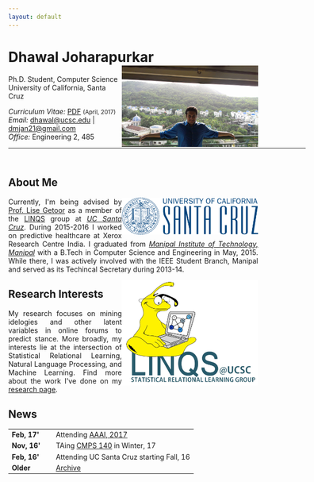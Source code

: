 ```yaml
---
layout: default
---
```


<!-- {% include image.html url="/images/me2.jpeg" caption="Dhawal Joharapurkar" width=275 align="right" %} -->


# Dhawal Joharapurkar  <a href="/images/me2.jpeg" target="_blank"><img src="images/me2.jpeg" alt="Dhawal Joharapurkar" style="width:275px;" align="right"></a>
Ph.D. Student, Computer Science <br>
University of California, Santa Cruz <br>

<em>Curriculum Vitae: </em><a href="/files/CV_new.pdf" target="_blank">PDF</a>  <small>(April, 2017)</small> <br>
<em>Email: </em><a href="mailto:dhawal@ucsc.edu">dhawal@ucsc.edu</a> | <a href="mailto:dmjan21@gmail.com">dmjan21@gmail.com</a> <br>
<em>Office: </em>Engineering 2, 485<br>
<!-- <p><a href="http://doodle.com/dhawaljoh" target="_blank">Meet me!</a> | <a href="http://flask.io/yoUm1" target="_blank">Assign me a task!</a> (please let me know you've added something!)</p> -->
<hr width="600px">

<hr style="height:10pt; visibility:hidden;" />

## About Me
<a href="http://www.ucsc.edu/" target="_blank"><img src="images/ucsc.png" alt="UCSC" style="width:275px;" align="right"></a>


<p align="justify" style="max-width:600px">
Currently, I'm being advised by <a href="https://getoor.soe.ucsc.edu/" target="_blank">Prof. Lise Getoor</a> as a member of the <a href="https://linqs.soe.ucsc.edu/" target="_blank">LINQS</a> group at <em><a class="tosu" href="http://www.ucsc.edu/" target="_blank">UC Santa Cruz</a></em>. During 2015-2016 I worked on predictive healthcare at Xerox Research Centre India. I graduated from <em><a class="tosu" href="http://manipal.edu/mu.html" target="_blank">Manipal Institute of Technology, Manipal</a></em> with a B.Tech in Computer Science and Engineering in May, 2015. While there, I was actively involved with the IEEE Student Branch, Manipal and served as its Techincal Secretary during 2013-14.</p>

<a href="https://linqs.soe.ucsc.edu/" target="_blank"><img src="images/linqs.png" alt="LINQS" style="width:275px;" align="right"></a>

## Research Interests
<p align="justify" style="max-width:600px">
My research focuses on mining idelogies and other latent variables in online forums to predict stance. More broadly, my interests lie at the intersection of Statistical Relational Learning, Natural Language Processing, and Machine Learning. Find more about the work I've done on my  <a href="/research/" target="_blank">research page</a>.
</p>
<!-- <center> <em><a class="tosu"> Scroll down for news! </a></em></center> -->

## News

<table style="white-space: nowrap;">
<tr>
<td width="75"><b>Feb, 17'</b></td>
<td>Attending <a href="https://www.aaai.org/Conferences/AAAI/aaai17.php" target="_b">AAAI, 2017</a></td>
</tr>
<tr>
<td><b>Nov, 16'</b></td>
<td>TAing <a href="https://classes.soe.ucsc.edu/cmps140/Winter17/" target="_blank">CMPS 140</a> in Winter, 17</td>
</tr>
<tr>
<td><b>Feb, 16'</b></td>
<td>Attending UC Santa Cruz starting Fall, 16</td>
</tr>
<tr>
<td><b>Older</b></td>
<td><a href='news-archive' target="_blank">Archive</a></td>
</tr>
</table>